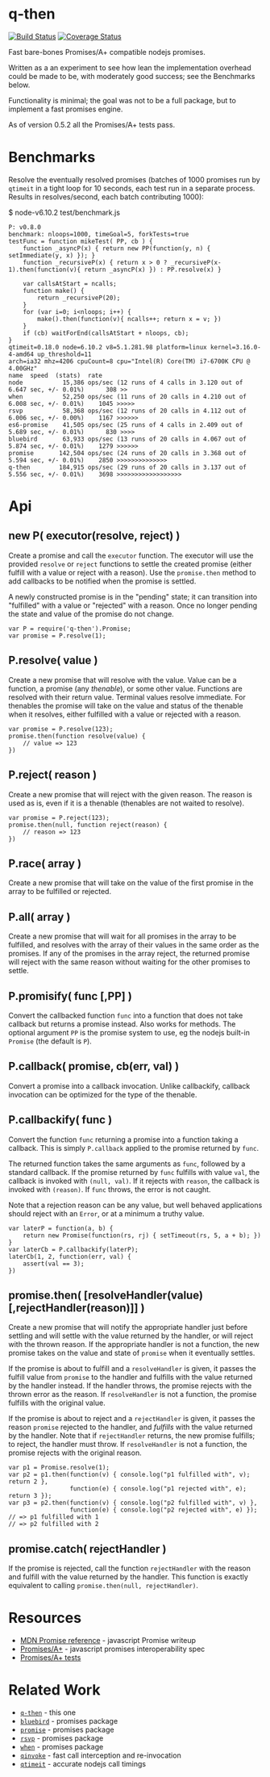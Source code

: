 q-then
======

[![Build Status](https://api.travis-ci.org/andrasq/node-q-then.svg?branch=master)](https://travis-ci.org/andrasq/node-q-then?branch=master)
[![Coverage Status](https://codecov.io/github/andrasq/node-q-then/coverage.svg?branch=master)](https://codecov.io/github/andrasq/node-q-then?branch=master)

Fast bare-bones Promises/A+ compatible nodejs promises.

Written as a an experiment to see how lean the implementation overhead could be
made to be, with moderately good success; see the Benchmarks below.

Functionality is minimal; the goal was not to be a full package, but
to implement a fast promises engine.

As of version 0.5.2 all the Promises/A+ tests pass.


Benchmarks
==========

Resolve the eventually resolved promises (batches of 1000 promises run by `qtimeit` in
a tight loop for 10 seconds, each test run in a separate process.  Results in
resolves/second, each batch contributing 1000):

$ node-v6.10.2 test/benchmark.js

    P: v0.8.0
    benchmark: nloops=1000, timeGoal=5, forkTests=true
    testFunc = function mikeTest( PP, cb ) {
        function _asyncP(x) { return new PP(function(y, n) { setImmediate(y, x) }); }
        function _recursiveP(x) { return x > 0 ? _recursiveP(x-1).then(function(v){ return _asyncP(x) }) : PP.resolve(x) }

        var callsAtStart = ncalls;
        function make() {
            return _recursiveP(20);
        }
        for (var i=0; i<nloops; i++) {
            make().then(function(v){ ncalls++; return x = v; })
        }
        if (cb) waitForEnd(callsAtStart + nloops, cb);
    }
    qtimeit=0.18.0 node=6.10.2 v8=5.1.281.98 platform=linux kernel=3.16.0-4-amd64 up_threshold=11
    arch=ia32 mhz=4206 cpuCount=8 cpu="Intel(R) Core(TM) i7-6700K CPU @ 4.00GHz"
    name  speed  (stats)  rate
    node           15,386 ops/sec (12 runs of 4 calls in 3.120 out of 6.647 sec, +/- 0.01%)      308 >>
    when           52,250 ops/sec (11 runs of 20 calls in 4.210 out of 6.008 sec, +/- 0.01%)    1045 >>>>>
    rsvp           58,368 ops/sec (12 runs of 20 calls in 4.112 out of 6.006 sec, +/- 0.00%)    1167 >>>>>>
    es6-promise    41,505 ops/sec (25 runs of 4 calls in 2.409 out of 5.689 sec, +/- 0.01%)      830 >>>>
    bluebird       63,933 ops/sec (13 runs of 20 calls in 4.067 out of 5.874 sec, +/- 0.01%)    1279 >>>>>>
    promise       142,504 ops/sec (24 runs of 20 calls in 3.368 out of 5.594 sec, +/- 0.01%)    2850 >>>>>>>>>>>>>>
    q-then        184,915 ops/sec (29 runs of 20 calls in 3.137 out of 5.556 sec, +/- 0.01%)    3698 >>>>>>>>>>>>>>>>>>


Api
===

## new P( executor(resolve, reject) )

Create a promise and call the `executor` function.  The executor will use the
provided `resolve` or `reject` functions to settle the created promise (either
fulfill with a value or reject with a reason).  Use the `promise.then` method to
add callbacks to be notified when the promise is settled.

A newly constructed promise is in the "pending" state; it can transition into
"fulfilled" with a value or "rejected" with a reason.  Once no longer pending the
state and value of the promise do not change.

    var P = require('q-then').Promise;
    var promise = P.resolve(1);    

## P.resolve( value )

Create a new promise that will resolve with the value.  Value can be a function, a
promise (any _thenable_), or some other value.  Functions are resolved with their return value.
Terminal values resolve immediate.  For thenables the promise will take on the value and status
of the thenable when it resolves, either fulfilled with a value or rejected with a reason.

    var promise = P.resolve(123);
    promise.then(function resolve(value) {
        // value => 123
    })

## P.reject( reason )

Create a new promise that will reject with the given reason.  The reason is used as
is, even if it is a thenable (thenables are not waited to resolve).

    var promise = P.reject(123);
    promise.then(null, function reject(reason) {
        // reason => 123
    })

## P.race( array )

Create a new promise that will take on the value of the first promise in the array
to be fulfilled or rejected.

## P.all( array )

Create a new promise that will wait for all promises in the array to be fulfilled,
and resolves with the array of their values in the same order as the promises.  If
any of the promises in the array reject, the returned promise will reject with the
same reason without waiting for the other promises to settle.

## P.promisify( func [,PP] )

Convert the callbacked function `func` into a function that does not take callback
but returns a promise instead.  Also works for methods.  The optional argument `PP`
is the promise system to use, eg the nodejs built-in `Promise` (the default is `P`).

## P.callback( promise, cb(err, val) )

Convert a promise into a callback invocation.  Unlike callbackify, callback invocation
can be optimized for the type of the thenable.

## P.callbackify( func )

Convert the function `func` returning a promise into a function taking a callback.
This is simply `P.callback` applied to the promise returned by `func`.

The returned function takes the same arguments as `func`, followed by a standard
callback.  If the promise returned by `func` fulfills with value `val`, the
callback is invoked with `(null, val)`.  If it rejects with `reason`, the callback
is invoked with `(reason)`.  If `func` throws, the error is not caught.

Note that a rejection reason can be any value, but well behaved applications should
reject with an `Error`, or at a minimum a truthy value.

    var laterP = function(a, b) {
        return new Promise(function(rs, rj) { setTimeout(rs, 5, a + b); })
    }
    var laterCb = P.callbackify(laterP);
    laterCb(1, 2, function(err, val) {
        assert(val == 3);
    })

## promise.then( [resolveHandler(value) [,rejectHandler(reason)]] )

Create a new promise that will notify the appropriate handler just before settling and
will settle with the value returned by the handler, or will reject with the thrown
reason.  If the appropriate handler is not a function, the new promise takes on the
value and state of `promise` when it eventually settles.

If the promise is about to fulfill and a `resolveHandler` is given, it passes the
fulfill value from `promise` to the handler and fulfills with the value returned by
the handler instead.  If the handler throws, the promise rejects with the thrown error
as the reason.  If `resolveHandler` is not a function, the promise fulfills with the
original value.

If the promise is about to reject and a `rejectHandler` is given, it passes the reason
`promise` rejected to the handler, and *fulfills* with the value returned by the
handler.  Note that if `rejectHandler` returns, the new promise fulfills; to reject,
the handler must throw.  If `resolveHandler` is not a function, the promise rejects
with the original reason.

    var p1 = Promise.resolve(1);
    var p2 = p1.then(function(v) { console.log("p1 fulfilled with", v); return 2 },
                     function(e) { console.log("p1 rejected with", e); return 3 });
    var p3 = p2.then(function(v) { console.log("p2 fulfilled with", v) },
                     function(e) { console.log("p2 rejected with", e) });
    // => p1 fulfilled with 1
    // => p2 fulfilled with 2

## promise.catch( rejectHandler )

If the promise is rejected, call the function `rejectHandler` with the reason and
fulfill with the value returned by the handler.  This function is exactly equivalent
to calling `promise.then(null, rejectHandler)`.


Resources
=========

- [MDN Promise reference](https://developer.mozilla.org/en-US/docs/Web/JavaScript/Reference/Global_Objects/Promise) - javascript Promise writeup
- [Promises/A+](https://promisesaplus.com/) - javascript promises interoperability spec
- [Promises/A+ tests](https://github.com/promises-aplus/promises-tests)

Related Work
============

- [`q-then`](https://github.com/andrasq/node-q-then) - this one
- [`bluebird`](https://npmjs.com/package/bluebird) - promises package
- [`promise`](https://npmjs.com/package/promise) - promises package
- [`rsvp`](https://npmjs.com/package/rsvp) - promises package
- [`when`](https://npmjs.com/package/when) - promises package
- [`qinvoke`](https://npmjs.com/package/qinvoke) - fast call interception and re-invocation
- [`qtimeit`](https://npmjs.com/package/qtimeit) - accurate nodejs call timings
